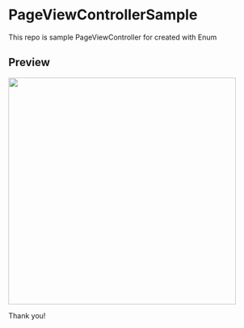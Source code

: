 # PageViewControllerSample

This repo is sample PageViewController for created with Enum

## Preview
<img src="https://user-images.githubusercontent.com/46619995/88675317-c8bc4c00-d125-11ea-848e-01d15a2e8460.gif" width="450">

Thank you!
